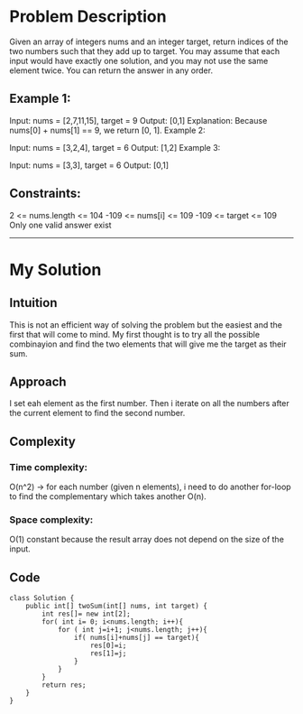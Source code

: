 # Problem Description
Given an array of integers nums and an integer target, return indices of the two numbers such that they add up to target.
You may assume that each input would have exactly one solution, and you may not use the same element twice.
You can return the answer in any order.
## Example 1:

Input: nums = [2,7,11,15], target = 9
Output: [0,1]
Explanation: Because nums[0] + nums[1] == 9, we return [0, 1].
Example 2:

Input: nums = [3,2,4], target = 6
Output: [1,2]
Example 3:

Input: nums = [3,3], target = 6
Output: [0,1]
 
## Constraints:

2 <= nums.length <= 104
-109 <= nums[i] <= 109
-109 <= target <= 109
Only one valid answer exist

-----------------------------------------------------
# My Solution

## Intuition
This is not an efficient way of solving the problem but the easiest and the first that will come to mind. My first thought is to try all the possible combinayion and find the two elements that will give me the target as their sum.

## Approach
I set eah element as the first number. Then i iterate on all the numbers after the current element to find the second number.

## Complexity
### Time complexity:
O(n^2) -> for each number (given n elements), i need to do another for-loop to find the complementary which takes another O(n).

### Space complexity:
O(1) constant because the result array does not depend on the size of the input.

## Code
```
class Solution {
    public int[] twoSum(int[] nums, int target) {
        int res[]= new int[2]; 
        for( int i= 0; i<nums.length; i++){
            for ( int j=i+1; j<nums.length; j++){
                if( nums[i]+nums[j] == target){
                    res[0]=i;
                    res[1]=j;
                }
            }
        }
        return res;
    }
}
``` 

